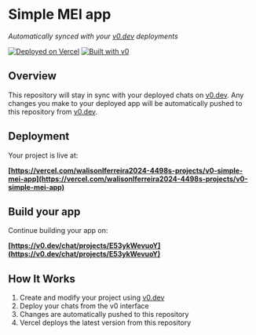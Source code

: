# Simple MEI app

*Automatically synced with your [v0.dev](https://v0.dev) deployments*

[![Deployed on Vercel](https://img.shields.io/badge/Deployed%20on-Vercel-black?style=for-the-badge&logo=vercel)](https://vercel.com/walisonlferreira2024-4498s-projects/v0-simple-mei-app)
[![Built with v0](https://img.shields.io/badge/Built%20with-v0.dev-black?style=for-the-badge)](https://v0.dev/chat/projects/E53ykWevuoY)

## Overview

This repository will stay in sync with your deployed chats on [v0.dev](https://v0.dev).
Any changes you make to your deployed app will be automatically pushed to this repository from [v0.dev](https://v0.dev).

## Deployment

Your project is live at:

**[https://vercel.com/walisonlferreira2024-4498s-projects/v0-simple-mei-app](https://vercel.com/walisonlferreira2024-4498s-projects/v0-simple-mei-app)**

## Build your app

Continue building your app on:

**[https://v0.dev/chat/projects/E53ykWevuoY](https://v0.dev/chat/projects/E53ykWevuoY)**

## How It Works

1. Create and modify your project using [v0.dev](https://v0.dev)
2. Deploy your chats from the v0 interface
3. Changes are automatically pushed to this repository
4. Vercel deploys the latest version from this repository